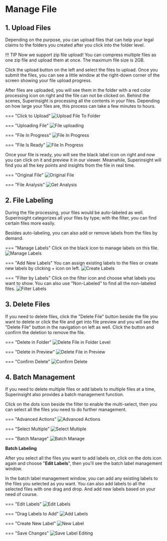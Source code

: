 # Manage File

## 1. Upload Files

Depending on the purpose, you can upload files that can help your legal claims to the folders you created after you click into the folder level.

!!! TIP
    Now we support zip file upload! You can compress multiple files as one zip file and upload them at once. The maximum file size is 2GB.

Click the upload button on the left and select the files to upload. Once you submit the files, you can see a little window at the right-down corner of the screen showing your file upload progress.

After files are uploaded, you will see them in the folder with a red color processing icon on right and the file can not be clicked on. Behind the scenes, Superinsight is processing all the contents in your files. Depending on how large your files are, this process can take a few minutes to hours.

=== "Click to Upload"
    ![Upload File To Folder](../assets/images/tutorial/case-file-upload.png)

=== "Uploading File"
    ![File uploading](../assets/images/tutorial/case-uploading-file.png)

=== "File In Progress"
    ![File In Progress](../assets/images/tutorial/cases-file-pending.png)

=== "File Is Ready"
    ![File In Progress](../assets/images/tutorial/case-file-ready.png)

Once your file is ready, you will see the black label icon on right and now you can click on it and preview it in our viewer. Meanwhile, Superinsight will find you all the key points and insights from the file in real time.

=== "Original File"
    ![Original File](../assets/images/tutorial/medical_evidence.png)

=== "File Analysis"
    ![Get Analysis](../assets/images/tutorial/doc-analysis.png)

## 2. File Labeling

During the file processing, your files would be auto-labeled as well. Superinsight categorizes all your files by type; with the filter, you can find certain files more easily.

Besides auto-labeling, you can also add or remove labels from the files by demand.

=== "Manage Labels"
    Click on the black icon to manage labels on this file.
    ![Manage Labels](../assets/images/tutorial/manage-labels.png)

=== "Add New Labels"
    You can assign existing labels to the files or create new labels by clicking + icon on left.
    ![Create Labels](../assets/images/tutorial/add-labels.png)

=== "Filter by Labels"
    Click on the filter icon and choose what labels you want to show. You can also use "Non-Labeled" to find all the non-labeled files.
    ![Filter Labels](../assets/images/tutorial/filter-labels.png)

## 3. Delete Files

If you need to delete files, click the "Delete File" button beside the file you want to delete or click the file and get into file preview and you will see the "Delete File" button in the navigation on left as well. Click the button and confirm the deletion to remove the file.

=== "Delete in Folder"
    ![Delete File in Folder Level](../assets/images/tutorial/delete-file-1.png)

=== "Delete in Preview"
    ![Delete File in Preview](../assets/images/tutorial/delete-file-2.png)

=== "Confirm Delete"
    ![Confirm Delete](../assets/images/tutorial/delete-file-3.png)

## 4. Batch Management

If you need to delete multiple files or add labels to multiple files at a time, Superinsight also provides a batch management function.

Click on the dots icon beside the filter to enable the multi-select, then you can select all the files you need to do further management.

=== "Advanced Actions"
    ![Advanced Actions](../assets/images/tutorial/advanced-actions.png)

=== "Select Multiple"
    ![Select Multiple](../assets/images/tutorial/select-multiple.png)

=== "Batch Manage"
    ![Batch Manage](../assets/images/tutorial/batch-manage.png)

**Batch Labeling**

After you select all the files you want to add labels on, click on the dots icon again and choose "**Edit Labels**", then you'll see the batch label management window.

In the batch label management window, you can add any existing labels to the files you selected as you want. You can also add labels to all the selected files with one drag and drop. And add new labels based on your need of course.

=== "Edit Labels"
    ![Edit Labels](../assets/images/tutorial/edit-labels.png)

=== "Drag Labels to Add"
    ![Add Labels](../assets/images/tutorial/drag-labels.png)

=== "Create New Label"
    ![New Label](../assets/images/tutorial/new-labels.png)

=== "Save Changes"
    ![Save Label Editing](../assets/images/tutorial/save-labels.png)